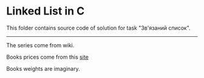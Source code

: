 # Linked List in C
This folder contains source code of solution for task "Зв'язаний список".

---

The series come from wiki.

Books prices come from this [site](https://store.ababahalamaha.com.ua/harry-potter-series)

Books weights are imaginary.